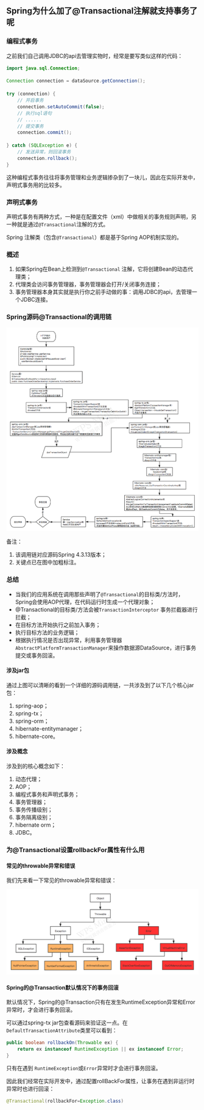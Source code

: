 ## Spring为什么加了@Transactional注解就支持事务了呢

### 编程式事务

之前我们自己调用JDBC的api去管理实物时，经常是要写类似这样的代码：

```java
import java.sql.Connection;

Connection connection = dataSource.getConnection(); 

try (connection) {
    // 开启事务
    connection.setAutoCommit(false); 
    // 执行sql语句
    // ......
    // 提交事务
    connection.commit(); 

} catch (SQLException e) {
    // 发送异常，则回滚事务
    connection.rollback(); 
}
```

这种编程式事务往往将事务管理和业务逻辑掺杂到了一块儿，因此在实际开发中，声明式事务用的比较多。

### 声明式事务

声明式事务有两种方式，一种是在配置文件（xml）中做相关的事务规则声明，另一种就是通过`@Transactional`注解的方式。

Spring 注解类（包含`@Transactional`）都是基于Spring AOP机制实现的。

### 概述

1. 如果Spring在Bean上检测到`@Transactional` 注解，它将创建Bean的动态代理类；
2. 代理类会访问事务管理器，事务管理器会打开/关闭事务连接；
3. 事务管理器本身其实就是执行你之前手动做的事：调用JDBC的api，去管理一个JDBC连接。

### Spring源码@Transactional的调用链

![Spring的@Transtractional注解](Spring的@Transactional注解.assets/Spring的@Transtractional注解.png)

备注：

1. 该调用链对应源码Spring 4.3.13版本；
2. 关键点已在图中加粗标注。

### 总结

- 当我们的应用系统在调用那些声明了`@Transactional`的目标类/方法时，Spring会使用AOP代理，在代码运行时生成一个代理对象；
- @Transactional的目标类/方法会被`TransactionInterceptor` 事务拦截器进行拦截；
- 在目标方法开始执行之前加入事务；
- 执行目标方法的业务逻辑；
- 根据执行情况是否出现异常，利用事务管理器`AbstractPlatformTransactionManager`来操作数据源DataSource，进行事务提交或事务回滚。

#### 涉及jar包

通过上图可以清晰的看到一个详细的源码调用链，一共涉及到了以下几个核心jar包：

1. spring-aop；
2. spring-tx；
3. spring-orm；
4. hibernate-entitymanager；
5. hibernate-core。

#### 涉及概念

涉及到的核心概念如下：

1. 动态代理；
2. AOP；
3. 编程式事务和声明式事务；
4. 事务管理器；
5. 事务传播级别；
6. 事务隔离级别；
7. hibernate orm；
8. JDBC。

### 为@Transactional设置rollbackFor属性有什么用

#### 常见的throwable异常和错误

我们先来看一下常见的throwable异常和错误：

<img src="Spring的@Transactional注解.assets/Throwable包含的异常类和错误类-7979364.png" alt="Throwable包含的异常类和错误类" style="zoom:50%;" />



#### Spring的@Transaction默认情况下的事务回滚

默认情况下，Spring的@Transaction只有在发生RuntimeException异常和Error异常时，才会进行事务回滚。

可以通过spring-tx jar包查看源码来验证这一点。在`DefaultTransactionAttribute`类里可以看到：

```java
public boolean rollbackOn(Throwable ex) {
    return ex instanceof RuntimeException || ex instanceof Error;
}
```

只有在遇到 `RuntimeException`或`Error`异常时才会进行事务回滚。

因此我们经常在实际开发中，通过配置rollBackFor属性，让事务在遇到非运行时异常时也进行回滚：

```java
@Transactional(rollbackFor=Exception.class)
```

